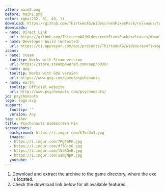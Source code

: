 ```yaml
---
after: main2.png
before: main1.png
color: rgba(232, 81, 40, 1)
download: https://github.com/ThirteenAG/WidescreenFixesPack/releases/tag/psychonauts
downloads:
- name: Direct Link
  url: https://github.com/ThirteenAG/WidescreenFixesPack/releases/download/psychonauts/Psychonauts.WidescreenFix.zip
- name: Developer build (untested)
  url: https://ci.appveyor.com/api/projects/ThirteenAG/widescreenfixespack/artifacts/Psychonauts.WidescreenFix.zip?branch=master
icons:
- name: steam
  tooltip: Works with Steam version
  url: https://store.steampowered.com/app/3830/
- name: gog
  tooltip: Works with GOG version
  url: https://www.gog.com/game/psychonauts
- name: earth
  tooltip: Official website
  url: http://www.psychonauts.com/psychonauts/
id: psychonauts
logo: logo.svg
support:
  tooltip: ''
  version: Any
tag: other
title: Psychonauts Widescreen Fix
screenshots:
  background: https://i.imgur.com/kTosUa3.jpg
  images:
  - https://i.imgur.com/7PgPbPE.jpg
  - https://i.imgur.com/df7Gjx6.jpg
  - https://i.imgur.com/15tBGmB.jpg
  - https://i.imgur.com/SsmgNpK.jpg
  youtube: ''
---
```


1. Download and extract the archive to the game directory, where the exe is located.
2. Check the download link below for all available features.
